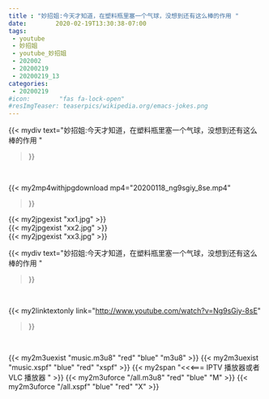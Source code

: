 ```yaml
---
title : "妙招姐:今天才知道，在塑料瓶里塞一个气球，没想到还有这么棒的作用 "
date:        2020-02-19T13:30:38-07:00
tags:
 - youtube
 - 妙招姐
 - youtube_妙招姐
 - 202002
 - 20200219
 - 20200219_13
categories:
 - 20200219
#icon:        "fas fa-lock-open"
#resImgTeaser: teaserpics/wikipedia.org/emacs-jokes.png
---
```


{{< mydiv text="妙招姐:今天才知道，在塑料瓶里塞一个气球，没想到还有这么棒的作用 "
>}}
<br>


{{< my2mp4withjpgdownload mp4="20200118_ng9sgiy_8se.mp4"
>}}

{{< my2jpgexist "xx1.jpg" >}}<br>
{{< my2jpgexist "xx2.jpg" >}}<br>
{{< my2jpgexist "xx3.jpg" >}}<br>



{{< mydiv text="妙招姐:今天才知道，在塑料瓶里塞一个气球，没想到还有这么棒的作用 "
>}}
<br>

{{< my2linktextonly link="http://www.youtube.com/watch?v=Ng9sGiy-8sE"
>}}


<br>

{{< my2m3uexist "music.m3u8" "red"  "blue" "m3u8" >}} {{< my2m3uexist "music.xspf" "blue" "red"  "xspf" >}} {{< my2span "<<<=== IPTV 播放器或者 VLC 播放器 " >}} {{< my2m3uforce "/all.m3u8" "red"  "blue" "M" >}} {{< my2m3uforce "/all.xspf" "blue" "red"  "X" >}} 
